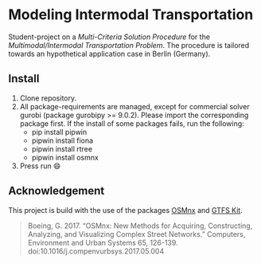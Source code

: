 # Modeling Intermodal Transportation

Student-project on a *Multi-Criteria Solution Procedure* for the *Multimodal/Intermodal Transportation Problem*.
The procedure is tailored towards an hypothetical application case in Berlin (Germany).

## Install
1. Clone repository.
2. All package-requirements are managed, except for commercial solver gurobi (package gurobipy >= 9.0.2). Please import the corresponding package first. If the install of some packages fails, run the following:
    - pip install pipwin
    - pipwin install fiona
    - pipwin install rtree
    - pipwin install osmnx
3. Press run :smile:

## Acknowledgement
This project is build with the use of the packages [OSMnx](https://github.com/gboeing/osmnx) and [GTFS Kit](https://github.com/mrcagney/gtfs_kit).

> Boeing, G. 2017. “OSMnx: New Methods for Acquiring, Constructing, Analyzing, and Visualizing Complex Street Networks.” Computers, Environment and Urban Systems 65, 126-139. doi:10.1016/j.compenvurbsys.2017.05.004

